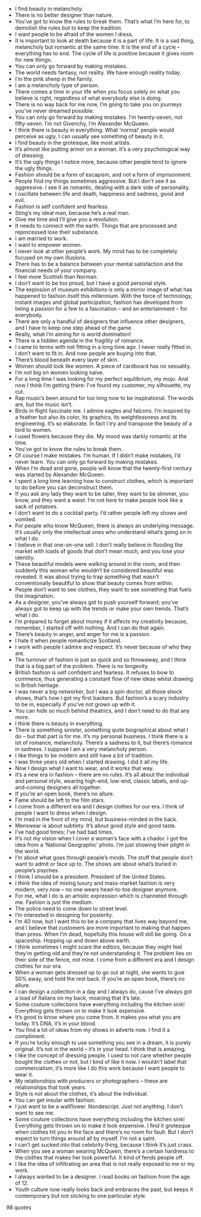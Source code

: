  - I find beauty in melancholy.
 - There is no better designer than nature.
 - You’ve got to know the rules to break them. That’s what I’m here for, to demolish the rules but to keep the tradition.
 - I want people to be afraid of the women I dress.
 - It is important to look at death because it is a part of life. It is a sad thing, melancholy but romantic at the same time. It is the end of a cycle – everything has to end. The cycle of life is positive because it gives room for new things.
 - You can only go forward by making mistakes.
 - The world needs fantasy, not reality. We have enough reality today.
 - I’m the pink sheep in the family.
 - I am a melancholy type of person.
 - There comes a time in your life when you focus solely on what you believe is right, regardless of what everybody else is doing.
 - There is no way back for me now, I’m going to take you on journeys you’ve never dreamed possible.
 - You can only go forward by making mistakes. I’m twenty-seven, not fifty-seven. I’m not Givenchy, I’m Alexander McQueen.
 - I think there is beauty in everything. What ‘normal’ people would perceive as ugly, I can usually see something of beauty in it.
 - I find beauty in the grotesque, like most artists.
 - It’s almost like putting armor on a woman. It’s a very psychological way of dressing.
 - It’s the ugly things I notice more, because other people tend to ignore the ugly things.
 - Fashion should be a form of escapism, and not a form of imprisonment.
 - People find my things sometimes aggressive. But I don’t see it as aggressive. I see it as romantic, dealing with a dark side of personality.
 - I oscillate between life and death, happiness and sadness, good and evil.
 - Fashion is self confident and fearless.
 - Sting’s my ideal man, because he’s a real man.
 - Give me time and I’ll give you a revolution.
 - It needs to connect with the earth. Things that are processed and reprocessed lose their substance.
 - I am married to work.
 - I want to empower women.
 - I never look at other people’s work. My mind has to be completely focused on my own illusions.
 - There has to be a balance between your mental satisfaction and the financial needs of your company.
 - I feel more Scottish than Norman.
 - I don’t want to be too proud, but I have a good personal style.
 - The explosion of museum exhibitions is only a mirror image of what has happened to fashion itself this millennium. With the force of technology, instant images and global participation, fashion has developed from being a passion for a few to a fascination – and an entertainment – for everybody.
 - There are only a handful of designers that influence other designers, and I have to keep one step ahead of the game.
 - Really, what I’m aiming for is world domination!
 - There is a hidden agenda in the fragility of romance.
 - I came to terms with not fitting in a long time ago. I never really fitted in. I don’t want to fit in. And now people are buying into that.
 - There’s blood beneath every layer of skin.
 - Women should look like women. A piece of cardboard has no sexuality.
 - I’m not big on women looking naive.
 - For a long time I was looking for my perfect equilibrium, my mojo. And now I think I’m getting there: I’ve found my customer, my silhouette, my cut.
 - Rap music’s been around for too long now to be inspirational. The words are, but the music isn’t.
 - Birds in flight fascinate me. I admire eagles and falcons. I’m inspired by a feather but also its color, its graphics, its weightlessness and its engineering. It’s so elaborate. In fact I try and transpose the beauty of a bird to women.
 - I used flowers because they die. My mood was darkly romantic at the time.
 - You’ve got to know the rules to break them.
 - Of course I make mistakes. I’m human. If I didn’t make mistakes, I’d never learn. You can only go forward by making mistakes.
 - When I’m dead and gone, people will know that the twenty-first century was started by Alexander McQueen.
 - I spent a long time learning how to construct clothes, which is important to do before you can deconstruct them.
 - If you ask any lady they want to be taller, they want to be slimmer, you know, and they want a waist. I’m not here to make people look like a sack of potatoes.
 - I don’t want to do a cocktail party. I’d rather people left my shows and vomited.
 - For people who know McQueen, there is always an underlying message. It’s usually only the intellectual ones who understand what’s going on in what I do.
 - I believe in that one-on-one sell. I don’t really believe in flooding the market with loads of goods that don’t mean much, and you lose your identity.
 - These beautiful models were walking around in the room, and then suddenly this woman who wouldn’t be considered beautiful was revealed. It was about trying to trap something that wasn’t conventionally beautiful to show that beauty comes from within.
 - People don’t want to see clothes, they want to see something that fuels the imagination.
 - As a designer, you’ve always got to push yourself forward; you’ve always got to keep up with the trends or make your own trends. That’s what I do.
 - I’m prepared to forget about money if it affects my creativity because, remember, I started off with nothing. And I can do that again.
 - There’s beauty in anger, and anger for me is a passion.
 - I hate it when people romanticize Scotland.
 - I work with people I admire and respect. It’s never because of who they are.
 - The turnover of fashion is just so quick and so throwaway, and I think that is a big part of the problem. There is no longevity.
 - British fashion is self confident and fearless. It refuses to bow to commerce, thus generating a constant flow of new ideas whilst drawing in British heritage.
 - I was never a big networker, but I was a spin doctor, all those shock shows, that’s how I got my first backers. But fashion’s a scary industry to be in, especially if you’ve not grown up with it.
 - You can hide so much behind theatrics, and I don’t need to do that any more.
 - I think there is beauty in everything.
 - There is something sinister, something quite biographical about what I do – but that part is for me. It’s my personal business. I think there is a lot of romance, melancholy. There’s a sadness to it, but there’s romance in sadness. I suppose I am a very melancholy person.
 - I like things to be modern and still have a bit of tradition.
 - I was three years old when I started drawing. I did it all my life.
 - Now I design what I want to wear, and it works that way.
 - It’s a new era in fashion – there are no rules. It’s all about the individual and personal style, wearing high-end, low-end, classic labels, and up-and-coming designers all together.
 - If you’re an open book, there’s no allure.
 - Fame should be left to the film stars.
 - I come from a different era and I design clothes for our era. I think of people I want to dress when I design.
 - I’m mad in the front of my mind, but business-minded in the back.
 - Menswear is about subtlety. It’s about good style and good taste.
 - I’ve had good times; I’ve had bad times.
 - It’s not my vision when I cover a woman’s face with a chador. I got the idea from a ‘National Geographic’ photo. I’m just showing their plight in the world.
 - I’m about what goes through people’s minds. The stuff that people don’t want to admit or face up to. The shows are about what’s buried in people’s psyches.
 - I think I should be a president. President of the United States.
 - I think the idea of mixing luxury and mass-market fashion is very modern, very now – no one wears head-to-toe designer anymore.
 - For me, what I do is an artistic expression which is channeled through me. Fashion is just the medium.
 - The police need to come down to street level.
 - I’m interested in designing for posterity.
 - I’m 40 now, but I want this to be a company that lives way beyond me, and I believe that customers are more important to making that happen than press. When I’m dead, hopefully this house will still be going. On a spaceship. Hopping up and down above earth.
 - I think sometimes I might scare the editors, because they might feel they’re getting old and they’re not understanding it. The problem lies on their side of the fence, not mine. I come from a different era and I design clothes for our era.
 - When a woman gets dressed up to go out at night, she wants to give 50% away, and hold the rest back. If you’re an open book, there’s no allure.
 - I can design a collection in a day and I always do, cause I’ve always got a load of Italians on my back, moaning that it’s late.
 - Some couture collections have everything including the kitchen sink! Everything gets thrown on to make it look expensive.
 - It’s good to know where you come from. It makes you what you are today. It’s DNA, it’s in your blood.
 - You find a lot of ideas from my shows in adverts now. I find it a compliment.
 - If you’re lucky enough to use something you see in a dream, it is purely original. It’s not in the world – it’s in your head. I think that is amazing.
 - I like the concept of dressing people. I used to not care whether people bought the clothes or not, but I kind of like it now. I wouldn’t label that commercialism; it’s more like I do this work because I want people to wear it.
 - My relationships with producers or photographers – these are relationships that took years.
 - Style is not about the clothes, it’s about the individual.
 - You can get insular with fashion.
 - I just want to be a wallflower. Nondescript. Just not anything. I don’t want to see me.
 - Some couture collections have everything including the kitchen sink! Everything gets thrown on to make it look expensive. I find it grotesque when clothes hit you in the face and there’s no room for fault. But I don’t expect to turn things around all by myself. I’m not a saint.
 - I can’t get sucked into that celebrity thing, because I think it’s just crass.
 - When you see a woman wearing McQueen, there’s a certain hardness to the clothes that makes her look powerful. It kind of fends people off.
 - I like the idea of infiltrating an area that is not really exposed to me or my work.
 - I always wanted to be a designer. I read books on fashion from the age of 12.
 - Youth culture now really looks back and embraces the past, but keeps it contemporary but not sticking to one particular style.

98 quotes